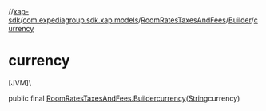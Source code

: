 //[xap-sdk](../../../../index.md)/[com.expediagroup.sdk.xap.models](../../index.md)/[RoomRatesTaxesAndFees](../index.md)/[Builder](index.md)/[currency](currency.md)

# currency

[JVM]\

public final [RoomRatesTaxesAndFees.Builder](index.md)[currency](currency.md)([String](https://docs.oracle.com/javase/8/docs/api/java/lang/String.html)currency)
